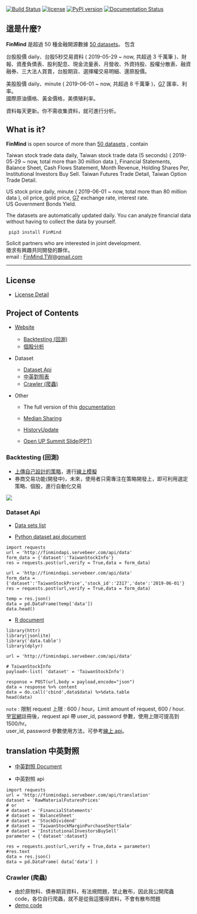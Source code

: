 [![Build Status](https://travis-ci.org/FinMind/FinMind.svg?branch=master)](https://travis-ci.org/FinMind/FinMind)
[![license](https://img.shields.io/github/license/mashape/apistatus.svg?maxAge=2592000)](https://github.com/linsamtw/FinMind/blob/master/LICENSE)
[![PyPI version](https://badge.fury.io/py/FinMind.svg)](https://badge.fury.io/py/FinMind)
[![Documentation Status](https://readthedocs.org/projects/finminddoc/badge/?version=latest)](https://finminddoc.readthedocs.io/en/latest/?badge=latest)
<!--[![Coverage Status](https://coveralls.io/repos/github/linsamtw/FinMind/badge.svg?branch=master)](https://coveralls.io/github/linsamtw/FinMind?branch=master)-->

## 這是什麼?
**FinMind** 是超過 50 種金融開源數據 [50 datasets](https://github.com/linsamtw/FinMind/blob/master/dataset.md)。
包含

台股股價 daily、台股5秒交易資料 ( 2019-05-29 ~ now, 共超過 3 千萬筆 )、財報、資產負債表、股利配息、現金流量表、月營收、外資持股、股權分散表、融資融券、三大法人買賣，台股期貨、選擇權交易明細、還原股價。

美股股價 daily、minute ( 2019-06-01 ~ now, 共超過 8 千萬筆 )，[G7](https://zh.wikipedia.org/zh-tw/%E5%85%AB%E5%A4%A7%E5%B7%A5%E6%A5%AD%E5%9C%8B%E7%B5%84%E7%B9%94) 匯率、利率。<br>
國際原油價格、黃金價格，美債殖利率。

資料每天更新。你不需收集資料，就可進行分析。

## What is it?
**FinMind** is open source of more than [50 datasets](https://github.com/linsamtw/FinMind/blob/master/dataset.md)  , contain

Taiwan stock trade data daily, Taiwan stock trade data (5 seconds) ( 2019-05-29 ~ now, total more than 30 million data ), Financial Statements, Balance Sheet, Cash Flows Statement, Month Revenue, Holding Shares Per, Institutional Investors Buy Sell. Taiwan Futures Trade Detail, Taiwan Option Trade Detail.

US stock price daily, minute ( 2019-06-01 ~ now, total more than 80 million data ), oil price, gold price, [G7](https://zh.wikipedia.org/zh-tw/%E5%85%AB%E5%A4%A7%E5%B7%A5%E6%A5%AD%E5%9C%8B%E7%B5%84%E7%B9%94) exchange rate, interest rate. <br>
US Government Bonds Yield.

The datasets are automatically updated daily.
You can analyze financial data without having to collect the data by yourself.<br>

     pip3 install FinMind

Solicit partners who are interested in joint development. <br>
徵求有興趣共同開發的夥伴。<br>
email : FinMind.TW@gmail.com

-------------------------------------------
## License

- [License Detail](https://github.com/linsamtw/FinMind/blob/master/LICENSE)

## Project of Contents

- [Website](https://finmindtrade.com/)
	- [Backtesting (回測)](https://github.com/FinMind/FinMind#Backtesting&emsp;(回測))
	- [個股分析](https://finmindtrade.com/analysis/taiwan_stock_analysis)

- Dataset
	- [Dataset Api](https://github.com/FinMind/FinMind#Dataset&emsp;Api)
	- [中英對照表](https://github.com/FinMind/FinMind/blob/master/VariableDocument.md)
	- [Crawler (爬蟲)]()

- Other

	- The full version of this [documentation](https://linsamtw.github.io/FinMindDoc/)

	- [Median Sharing](https://medium.com/@yanweiliu/finmind-%E4%BD%BF%E7%94%A8python%E6%9F%A5%E5%85%A8%E7%90%83%E8%82%A1%E5%83%B9-%E5%82%B5%E5%88%B8-%E5%8E%9F%E6%B2%B9%E5%83%B9%E6%A0%BC-f39d13ad6a68)

	- [HistoryUpdate](https://github.com/linsamtw/FinMind/blob/master/HistoryUpdate.md)

	- [Open UP Summit Slide(PPT)](https://www.slideshare.net/ssusera12be6/finmind-project-demo-199815617)



### Backtesting (回測)

- [上傳自己設計的策略](https://finmindtrade.com/analysis/upload)，進行[線上模擬](https://finmindtrade.com/analysis/back_testing)
- 券商交易功能(開發中)，未來，使用者只需專注在策略開發上，即可利用選定策略、個股，進行自動化交易

![](https://raw.githubusercontent.com/FinMind/FinMind/master/BackTesting/online.png)

### Dataset Api

- [Data sets list](https://github.com/linsamtw/FinMind/blob/master/dataset.md)

- [Python dataset api document](https://github.com/linsamtw/FinMind/blob/master/example/Python%20document.md)

```
import requests
url = 'http://finmindapi.servebeer.com/api/data'
form_data = {'dataset':'TaiwanStockInfo'}
res = requests.post(url,verify = True,data = form_data)

url = 'http://finmindapi.servebeer.com/api/data'
form_data = {'dataset':'TaiwanStockPrice','stock_id':'2317','date':'2019-06-01'}
res = requests.post(url,verify = True,data = form_data)

temp = res.json()
data = pd.DataFrame(temp['data'])
data.head()
```

  * [R document](https://github.com/linsamtw/FinMind/blob/master/example/R%20document.md)

```
library(httr)
library(jsonlite)
library('data.table')
library(dplyr)

url = 'http://finmindapi.servebeer.com/api/data'

# TaiwanStockInfo
payload<-list( 'dataset' = 'TaiwanStockInfo')

response = POST(url,body = payload,encode="json")
data = response %>% content
data = do.call('cbind',data$data) %>%data.table
head(data)
```

  `note` : 限制 request 上限 : 600 / hour。Limit amount of request, 600 / hour.<br>
  至[官網](https://finmindtrade.com/)註冊後，request api 帶 user_id, password 參數，使用上限可提高到 1500/hr。<br>
  user_id, password 參數使用方法，可參考[線上 api](http://finmindapi.servebeer.com/docs#/default/data_api_data_post)。

## translation 中英對照

- [中英對照 Document](https://github.com/linsamtw/FinMind/blob/master/VariableDocument.md)

- 中英對照 api

```
import requests
url = 'http://finmindapi.servebeer.com/api/translation'
dataset = 'RawMaterialFuturesPrices'
# or
# dataset = 'FinancialStatements'
# dataset = 'BalanceSheet'
# dataset = 'StockDividend'
# dataset = 'TaiwanStockMarginPurchaseShortSale'
# dataset = 'InstitutionalInvestorsBuySell'
parameter = {'dataset':dataset}

res = requests.post(url,verify = True,data = parameter)
#res.text
data = res.json()
data = pd.DataFrame( data['data'] )
```

### Crawler (爬蟲)

- 由於原物料、債券期貨資料，有法規問題，禁止散布，因此我公開爬蟲 code，各位自行爬蟲，就不是從我這獲得資料，不會有散布問題
- [demo code](https://github.com/linsamtw/FinMind/blob/master/Crawler/demo.py)